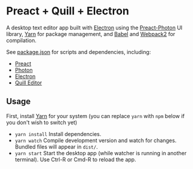 # Preact + Quill + Electron

A desktop text editor app built with [Electron] using the [Preact-Photon] UI library, [Yarn] for package management, and [Babel] and [Webpack2] for compilation.

[Preact-Photon]: https://github.com/developit/preact-photon
[Yarn]: https://yarnpkg.com/en/
[Babel]: https://babeljs.io/
[Webpack2]: https://webpack.js.org/
[Electron]: http://electron.atom.io/

See [package.json](./package.json) for scripts and dependencies, including:
- [Preact](https://preactjs.com/)
- [Photon](http://photonkit.com/)
- [Electron](http://electron.atom.io/)
- [Quill Editor](https://quilljs.com)

## Usage

First, install [Yarn] for your system (you can replace `yarn` with `npm` below if you don't wish to switch yet)
- `yarn install` Install dependencies.
- `yarn watch` Compile development version and watch for changes. Bundled files will appear in `dist/`.
- `yarn start` Start the desktop app (while watcher is running in another terminal). Use Ctrl-R or Cmd-R to reload the app.